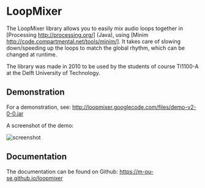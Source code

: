 # LoopMixer

The LoopMixer library allows you to easily mix audio loops together in
[Processing http://processing.org/] (Java),
using [Minim http://code.compartmental.net/tools/minim/].
It takes care of slowing down/speeding up the loops to match the global rhythm,
which can be changed at runtime.

The library was made in 2010 to be used by the students of course TI1100-A
at the Delft University of Technology.

## Demonstration

For a demonstration, see: http://loopmixer.googlecode.com/files/demo-v2-0-0.jar

A screenshot of the demo:

  ![screenshot](https://m-ou-se.github.io/loopmixer/loopmixer-demo.png)

## Documentation

The documentation can be found on Github: https://m-ou-se.github.io/loopmixer
